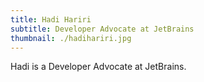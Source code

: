 ```yaml
---
title: Hadi Hariri
subtitle: Developer Advocate at JetBrains
thumbnail: ./hadihariri.jpg
---
```


Hadi is a Developer Advocate at JetBrains.

